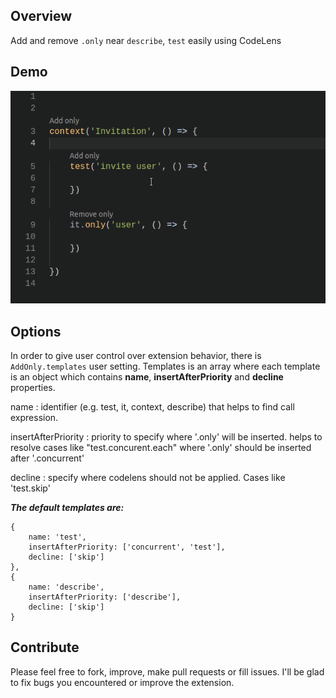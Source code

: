 ## Overview

Add and remove `.only` near `describe`, `test` easily using CodeLens

## Demo

![demo](./ressources//demo.gif)

## Options

In order to give user control over extension behavior, there is `AddOnly.templates` user setting.
Templates is an array where each template is an object which contains **name**, **insertAfterPriority** and **decline** properties.

name
: identifier (e.g. test, it, context, describe) that helps to find call expression.

insertAfterPriority
: priority to specify where '.only' will be inserted.
helps to resolve cases like "test.concurent.each" where '.only' should be inserted after '.concurrent'

decline
: specify where codelens should not be applied. Cases like 'test.skip'

**_The default templates are:_**

    {
        name: 'test',
        insertAfterPriority: ['concurrent', 'test'],
        decline: ['skip']
    },
    {
        name: 'describe',
        insertAfterPriority: ['describe'],
        decline: ['skip']
    }

## Contribute

Please feel free to fork, improve, make pull requests or fill issues.
I'll be glad to fix bugs you encountered or improve the extension.
